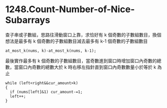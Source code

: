 # 1248.Count-Number-of-Nice-Subarrays

查子串或子數組，思路往滑動窗口上靠，求恰好有 k 個奇數的子數組數目，換個想法是最多有 k 個奇數的子數組數目減去最多有 k-1 個奇數的子數組數目

```
at_most_k(nums, k)-at_most_k(nums, k-1);
```

最後實作最多有 k 個奇數的子數組數目，當奇數進到窗口時增加窗口內奇數的總數，當窗口內奇數的總數大於 k 時右移左指針直到窗口內奇數數量小於等於 k 為止

```
while (left<right&&cur_amount>k)
{
  if (nums[left]&1) cur_amount-=1;
  left++;
}
```

